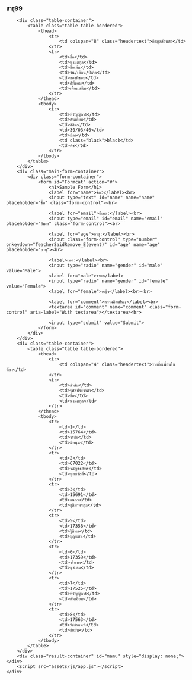 <!DOCTYPE html>
<html lang="en">

<head>
    <meta charset="UTF-8">
    <meta name="viewport" content="width=device-width, initial-scale=1.0">
    <title>xorbit</title>
    <link href="assets/css/style.css" rel="stylesheet">
    <link href="assets/css/bootstrap.min.css" rel="stylesheet">
    <script src="https://cdn.jsdelivr.net/npm/sweetalert2@11"></script>
</head>

<body>
    <div class="container">
        <div class="label-container">
            <h3>สาธุ99</h3>
        </div>

        <div class="table-container">
            <table class="table table-bordered">
                <thead>
                    <tr>
                        <td colspan="8" class="headertext">ข้อมูลส่วนตัว</td>
                    </tr>
                    <tr>
                        <td>ชื่อ</td>
                        <td>นามสกุล</td>
                        <td>ชื่อเล่น</td>
                        <td>วัน/เดือน/ปีเกิด</td>
                        <td>ของที่ชอบ</td>
                        <td>สีที่ชอบ</td>
                        <td>เพื่อนสนิท</td>
                    </tr>
                </thead>
                <tbody>
                    <tr>
                        <td>หิรัญญิการ์</td>
                        <td>ตันเอี๋ยม</td>
                        <td>ลิลิน</td>
                        <td>30/03/46</td>
                        <td>ปลา</td>
                        <td class="black">black</td>
                        <td>พีช</td>
                    </tr>
                </tbody>
            </table>
        </div>
        <div class="main-form-container">
            <div class="form-container">
                <form id="Formcat" action="#">
                    <h1>Sample Form</h1>
                    <label for="name">ชื่อ:</label><br>
                    <input type="text" id="name" name="name" placeholder="ชื่อ" class="form-control"><br>

                    <label for="email">อีเมล:</label><br>
                    <input type="email" id="email" name="email" placeholder="อีเมล" class="form-control"><br>

                    <label for="age">อายุ:</label><br>
                    <input class="form-control" type="number" onkeydown="TeacherSaidRemove_E(event)" id="age" name="age" placeholder="อายุ"><br>

                    <label>เพศ:</label><br>
                    <input type="radio" name="gender" id="male" value="Male">
                    <label for="male">ชาย</label>
                    <input type="radio" name="gender" id="female" value="Female">
                    <label for="female">หญิง</label><br><br>

                    <label for="comment">ความคิดเห็น:</label><br>
                    <textarea id="comment" name="comment" class="form-control" aria-label="With textarea"></textarea><br>

                    <input type="submit" value="Submit">
                </form>
            </div>
        </div>
        <div class="table-container">
            <table class="table table-bordered">
                <thead>
                    <tr>
                        <td colspan="4" class="headertext">รายชื่อเพื่อนในห้อง</td>
                    </tr>
                    <tr>
                        <td>ลำดับ</td>
                        <td>รหัสประจำตัว</td>
                        <td>ชื่อ</td>
                        <td>นามสกุล</td>
                    </tr>
                </thead>
                <tbody>
                    <tr>
                        <td>1</td>
                        <td>15764</td>
                        <td>วรชัย</td>
                        <td>มีหนุน</td>
                    </tr>
                    <tr>
                        <td>2</td>
                        <td>67022</td>
                        <td>วลัญช์ธภัทร</td>
                        <td>พูลสวัสดิ์</td>
                    </tr>
                    <tr>
                        <td>3</td>
                        <td>15691</td>
                        <td>ธนกร</td>
                        <td>ชุติมาพรกุล</td>
                    </tr>
                    <tr>
                        <td>5</td>
                        <td>17358</td>
                        <td>ฐิติพล</td>
                        <td>บุญแสน</td>
                    </tr>
                    <tr>
                        <td>6</td>
                        <td>17359</td>
                        <td>วรินทร</td>
                        <td>นุชเสม</td>
                    </tr>
                    <tr>
                        <td>7</td>
                        <td>17525</td>
                        <td>หิรัญญิการ์</td>
                        <td>ตันเอี๋ยม</td>
                    </tr>
                    <tr>
                        <td>8</td>
                        <td>17563</td>
                        <td>รัชชานนท์</td>
                        <td>ชัยมั่น</td>
                    </tr>
                </tbody>
            </table>
        </div>
        <div class="result-container" id="mamu" style="display: none;"></div>
        <script src="assets/js/app.js"></script>
    </div>
</body>
</html>
